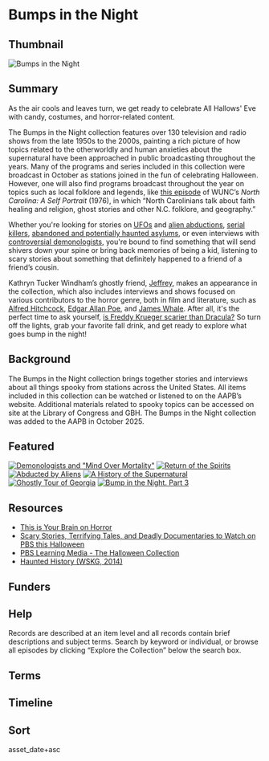 # Bumps in the Night

## Thumbnail

![Bumps in the Night](https://s3.us-east-1.amazonaws.com/americanarchive.org/special-collections/bumps_main_cpb-aacip-5975f7ce739.png "Bumps in the Night")

## Summary

As the air cools and leaves turn, we get ready to celebrate All Hallows' Eve with candy, costumes, and horror-related content. 

The Bumps in the Night collection features over 130 television and radio shows from the late 1950s to the 2000s, painting a rich picture of how topics related to the otherworldly and human anxieties about the supernatural have been approached in public broadcasting throughout the years. Many of the programs and series included in this collection were broadcast in October as stations joined in the fun of celebrating Halloween. However, one will also find programs broadcast throughout the year on topics such as local folklore and legends, like [this episode](/catalog/cpb-aacip-59fc00e08b6) of WUNC’s *North Carolina: A Self Portrait* (1976), in which “North Carolinians talk about faith healing and religion, ghost stories and other N.C. folklore, and geography.”

Whether you're looking for stories on [UFOs](/catalog/cpb-aacip-0993868db29?start=2133.79&end=3782) and [alien abductions](/catalog/cpb-aacip-56f14aee549?start=0&end=2601.25), [serial killers](/catalog/cpb-aacip-d345b1bd046?start=0&end=1965.17), [abandoned and potentially haunted asylums](/catalog/cpb-aacip-120-36h18hdd?start=0&end=1185.71), or even interviews with [controversial demonologists](/catalog/cpb-aacip-f0fdc945ce0?start=2252.99&end=3643), you're bound to find something that will send shivers down your spine or bring back memories of being a kid, listening to scary stories about something that definitely happened to a friend of a friend’s cousin. 

Kathryn Tucker Windham’s ghostly friend, [Jeffrey](/catalog/cpb-aacip-776306598ae), makes an appearance in the collection, which also includes interviews and shows focused on various contributors to the horror genre, both in film and literature, such as [Alfred Hitchcock](/catalog/cpb-aacip-16-4j09w09777), [Edgar Allan Poe](/catalog/cpb-aacip-394-977sr7qn?start=131.14&end=245.89), and [James Whale](/catalog/cpb-aacip-529-pg1hh6dh29). After all, it's the perfect time to ask yourself, [is Freddy Krueger scarier than Dracula?](/catalog/cpb-aacip-78-73bzm4j9) So turn off the lights, grab your favorite fall drink, and get ready to explore what goes bump in the night!

## Background

The Bumps in the Night collection brings together stories and interviews about all things spooky from stations across the United States. All items included in this collection can be watched or listened to on the AAPB’s website. Additional materials related to spooky topics can be accessed on site at the Library of Congress and GBH. The Bumps in the Night collection was added to the AAPB in October 2025. 

## Featured

[![Demonologists and "Mind Over Mortality"](https://s3.us-east-1.amazonaws.com/americanarchive.org/special-collections/cpb-aacip-a1669c0ac71.png)](/catalog/cpb-aacip-4ac7e7bb511)
[![Return of the Spirits](https://s3.amazonaws.com/americanarchive.org/special-collections/aapb_tile.png)](/catalog/cpb-aacip-a1669c0ac71)
[![Abducted by Aliens](https://s3.us-east-1.amazonaws.com/americanarchive.org/special-collections/cpb-aacip-56f14aee549.png)](/catalog/cpb-aacip-56f14aee549?start=0&end=2601.25)
[![A History of the Supernatural](https://s3.amazonaws.com/americanarchive.org/special-collections/aapb_tile.png)](/catalog/cpb-aacip-532-z60bv7cd1s)
[![Ghostly Tour of Georgia](https://s3.us-east-1.amazonaws.com/americanarchive.org/special-collections/cpb-aacip-5975f7ce739.png)](/catalog/cpb-aacip-5975f7ce739)
[![Bump in the Night. Part 3](https://s3.amazonaws.com/americanarchive.org/special-collections/aapb_tile.png)](/catalog/cpb-aacip-81c076e337a)

## Resources

- [This is Your Brain on Horror](https://www.wgbh.org/forum-network/lectures/this-is-your-brain-on-horror)
- [Scary Stories, Terrifying Tales, and Deadly Documentaries to Watch on PBS this Halloween](https://www.pbs.org/articles/scary-stories-terrifying-tales-and-deadly-documentaries-to-watch-on-pbs-this-halloween)
- [PBS Learning Media - The Halloween Collection](https://cptv.pbslearningmedia.org/collection/the-halloween-collection/)
- [Haunted History (WSKG, 2014)](https://www.pbs.org/show/haunted-history/)

## Funders

## Help

Records are described at an item level and all records contain brief descriptions and subject terms. Search by keyword or individual, or browse all episodes by clicking “Explore the Collection” below the search box.

## Terms

## Timeline

## Sort

asset_date+asc

